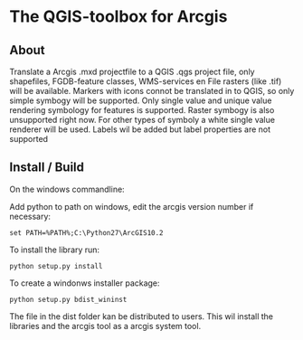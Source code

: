 
The QGIS-toolbox for Arcgis
====================

About
------

Translate a Arcgis .mxd projectfile to a QGIS .qgs project file, only shapefiles, FGDB-feature classes, WMS-services en File rasters (like .tif) will be available. 
Markers with icons connot be translated in to QGIS, so only simple symbogy will be supported.
Only single value and unique value rendering symbology for features is supported. Raster symbogy is also unsupported right now. For other types of symboly a white single value renderer will be used.
Labels wil be added but label properties are not supported


Install / Build
-----

On the windows commandline:

Add python to path on windows, edit the arcgis version number if necessary:

    set PATH=%PATH%;C:\Python27\ArcGIS10.2

To install the library run: 

    python setup.py install
    
To create a windonws installer package:

    python setup.py bdist_wininst

The file in the dist folder kan be distributed to users.
This wil install the libraries and the arcgis tool as a arcgis system tool.




